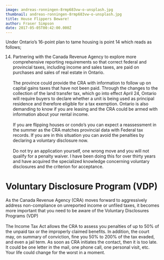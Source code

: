 ```yaml
---
image: andreas-ronningen-8rmp683vw-o-unsplash.jpg
thumbnail: andreas-ronningen-8rmp683vw-o-unsplash.jpg
title: House Flippers Beware!
author: Fraser Simpson
date: 2017-05-05T00:42:00.000Z
---
```

Under Ontario’s 16-point plan to tame housing is point 14 which reads as follows;

14. Partnering with the Canada Revenue Agency to explore more comprehensive reporting requirements so that correct federal and provincial taxes, including income and sales taxes, are paid on purchases and sales of real estate in Ontario.\
    \
    The province could provide the CRA with information to follow up on capital gains taxes that have not been paid. Through the changes to the collection of the land transfer tax, which go into effect April 24, Ontario will require buyers to declare whether a unit is being used as principal residence and therefore eligible for a tax exemption. Ontario is also demanding to know if you are leasing and the CRA could be armed with information about your rental income.\
    \
    If you are flipping houses or condo’s you can expect a reassessment in the summer as the CRA matches provincial data with Federal tax records. If you are in this situation you can avoid the penalties by declaring a voluntary disclosure now.\
    \
    Do not try an application yourself, one wrong move and you will not qualify for a penalty waiver. I have been doing this for over thirty years and have acquired the specialized knowledge concerning voluntary disclosures and the criterion for acceptance.

# Voluntary Disclosure Program (VDP)

As the Canada Revenue Agency (CRA) moves forward to aggressively address non-compliance on unreported income or unfiled taxes, it becomes more important that you need to be aware of the Voluntary Disclosures Programs (VDP)\
\
The Income Tax Act allows the CRA to assess you penalties of up to 50% of the unpaid tax or the improperly claimed benefits. In addition, the court may, on summary of conviction, fine you 50% to 200% of the tax evaded, and even a jail term. As soon as CRA initiates the contact, then it is too late. It could be one letter in the mail, one phone call, one personal visit, etc. Your life could change for the worst in a moment.